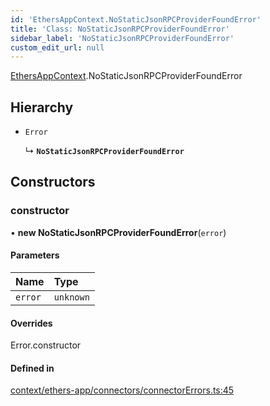 ```yaml
---
id: 'EthersAppContext.NoStaticJsonRPCProviderFoundError'
title: 'Class: NoStaticJsonRPCProviderFoundError'
sidebar_label: 'NoStaticJsonRPCProviderFoundError'
custom_edit_url: null
---
```


[EthersAppContext](../modules/EthersAppContext.md).NoStaticJsonRPCProviderFoundError

## Hierarchy

- `Error`

  ↳ **`NoStaticJsonRPCProviderFoundError`**

## Constructors

### constructor

• **new NoStaticJsonRPCProviderFoundError**(`error`)

#### Parameters

| Name    | Type      |
| :------ | :-------- |
| `error` | `unknown` |

#### Overrides

Error.constructor

#### Defined in

[context/ethers-app/connectors/connectorErrors.ts:45](https://github.com/scaffold-eth/eth-hooks/blob/1af5b44/src/context/ethers-app/connectors/connectorErrors.ts#L45)
